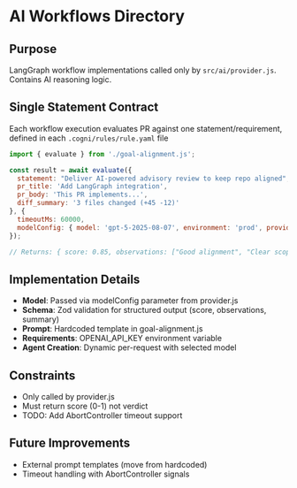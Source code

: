 # AI Workflows Directory

## Purpose
LangGraph workflow implementations called only by `src/ai/provider.js`. Contains AI reasoning logic.

## Single Statement Contract
Each workflow execution evaluates PR against one statement/requirement, defined in each `.cogni/rules/rule.yaml` file

```javascript
import { evaluate } from './goal-alignment.js';

const result = await evaluate({
  statement: "Deliver AI-powered advisory review to keep repo aligned",
  pr_title: 'Add LangGraph integration', 
  pr_body: 'This PR implements...',
  diff_summary: '3 files changed (+45 -12)'
}, { 
  timeoutMs: 60000, 
  modelConfig: { model: 'gpt-5-2025-08-07', environment: 'prod', provider: 'openai' }
});

// Returns: { score: 0.85, observations: ["Good alignment", "Clear scope"], summary: "Brief assessment" }
```

## Implementation Details
- **Model**: Passed via modelConfig parameter from provider.js
- **Schema**: Zod validation for structured output (score, observations, summary)
- **Prompt**: Hardcoded template in goal-alignment.js
- **Requirements**: OPENAI_API_KEY environment variable
- **Agent Creation**: Dynamic per-request with selected model

## Constraints
- Only called by provider.js
- Must return score (0-1) not verdict
- TODO: Add AbortController timeout support

## Future Improvements
- External prompt templates (move from hardcoded)
- Timeout handling with AbortController signals